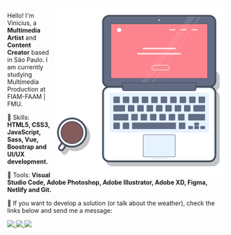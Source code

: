 <img src="https://github.com/viniciusdeliz/viniciusdeliz/blob/main/laptop_git.svg" min-width="320px" max-width="396px" width="396px" align="right" alt="Computador Vinicius de Liz">

<p align="left"> 
  Hello! I'm Vinicius, a <strong>Multimedia Artist</strong> and <strong>Content Creator</strong> based in São Paulo.
  I am currently studying Multimedia Production at FIAM-FAAM | FMU.
</p>

<p align="left">
  🤹 Skills: <strong>HTML5, CSS3, JavaScript, Sass, Vue, Boostrap and UI/UX development.</strong>
</p> 

<p align="left">
  🧰 Tools: <strong>Visual Studio Code, Adobe Photoshop, Adobe Illustrator, Adobe XD, Figma, Netlify and Git.</strong>
</p>

<p align="left">
  📱 If you want to develop a solution (or talk about the weather), check the links below and send me a message:
</p>

<p align="left">
  <a href="mailto:tu@viniciusdeliz.com" alt="Email">
    <img src="https://www.flaticon.com/svg/static/icons/svg/561/561127.svg" width="32px" max-width="32px"/>  
  </a>
  <a href="https://www.instagram.com/viniciusdeliz/" alt="Instagram">
    <img src="https://www.flaticon.com/svg/static/icons/svg/733/733558.svg" width="32px" max-width="32px"/>  
  </a>
  <a href="https://www.linkedin.com/in/viniciusdeliz" alt="Linkedin">
    <img src="https://www.flaticon.com/svg/static/icons/svg/174/174857.svg" width="32px" max-width="32px" />
  </a>
</p>  

